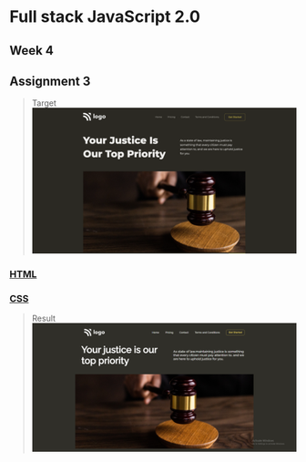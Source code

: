 # Full stack JavaScript 2.0

## Week 4

## Assignment 3

>Target
![](./Output.png)

###  [HTML](./index.html)
### [CSS](./style.css)

>Result
![](./result.PNG)